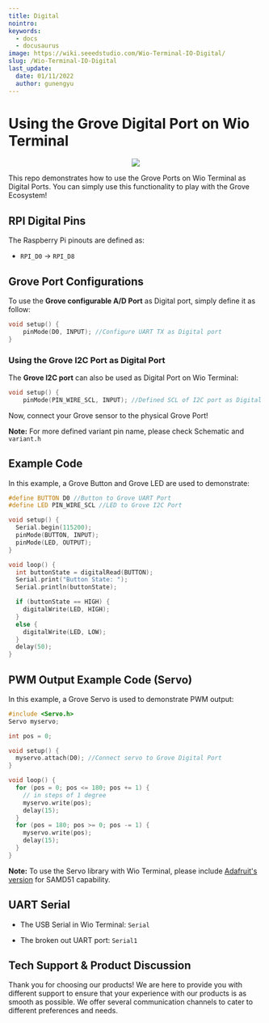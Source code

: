 ```yaml
---
title: Digital
nointro:
keywords:
  - docs
  - docusaurus
image: https://wiki.seeedstudio.com/Wio-Terminal-IO-Digital/
slug: /Wio-Terminal-IO-Digital
last_update:
  date: 01/11/2022
  author: gunengyu
---
```

# Using the Grove Digital Port on Wio Terminal

<div align="center"><img src="https://files.seeedstudio.com/wiki/Wio-Terminal/img/2019-12-12%2014-55-44.2019-12-12%2014_56_10.gif" /></div>

This repo demonstrates how to use the Grove Ports on Wio Terminal as Digital Ports. You can simply use this functionality to play with the Grove Ecosystem!

## RPI Digital Pins

The Raspberry Pi pinouts are defined as:

- `RPI_D0` -> `RPI_D8`

## Grove Port Configurations

To use the **Grove configurable A/D Port** as Digital port, simply define it as follow:

```cpp
void setup() {
    pinMode(D0, INPUT); //Configure UART TX as Digital port
}
```

### Using the Grove I2C Port as Digital Port

The **Grove I2C port** can also be used as Digital Port on Wio Terminal:

```cpp
void setup() {
    pinMode(PIN_WIRE_SCL, INPUT); //Defined SCL of I2C port as Digital Input
```

Now, connect your Grove sensor to the physical Grove Port!

**Note:** For more defined variant pin name, please check Schematic and `variant.h`

## Example Code

In this example, a Grove Button and Grove LED are used to demonstrate:

```cpp
#define BUTTON D0 //Button to Grove UART Port
#define LED PIN_WIRE_SCL //LED to Grove I2C Port

void setup() {
  Serial.begin(115200);
  pinMode(BUTTON, INPUT);
  pinMode(LED, OUTPUT);
}

void loop() {
  int buttonState = digitalRead(BUTTON);
  Serial.print("Button State: ");
  Serial.println(buttonState);

  if (buttonState == HIGH) {
    digitalWrite(LED, HIGH);
  }
  else {
    digitalWrite(LED, LOW);
  }
  delay(50);
}
```

## PWM Output Example Code (Servo)

In this example, a Grove Servo is used to demonstrate PWM output:

```cpp
#include <Servo.h>
Servo myservo;

int pos = 0;

void setup() {
  myservo.attach(D0); //Connect servo to Grove Digital Port
}

void loop() {
  for (pos = 0; pos <= 180; pos += 1) {
    // in steps of 1 degree
    myservo.write(pos);
    delay(15);
  }
  for (pos = 180; pos >= 0; pos -= 1) {
    myservo.write(pos);
    delay(15);
  }
}
```

**Note:** To use the Servo library with Wio Terminal, please include [Adafruit's version](https://github.com/PaintYourDragon/Servo) for SAMD51 capability.

## UART Serial

- The USB Serial in Wio Terminal: `Serial`

- The broken out UART port: `Serial1`

## Tech Support & Product Discussion

Thank you for choosing our products! We are here to provide you with different support to ensure that your experience with our products is as smooth as possible. We offer several communication channels to cater to different preferences and needs.

<div class="button_tech_support_container">
<a href="https://forum.seeedstudio.com/" class="button_forum"></a> 
<a href="https://www.seeedstudio.com/contacts" class="button_email"></a>
</div>

<div class="button_tech_support_container">
<a href="https://discord.gg/eWkprNDMU7" class="button_discord"></a> 
<a href="https://github.com/Seeed-Studio/wiki-documents/discussions/69" class="button_discussion"></a>
</div>
